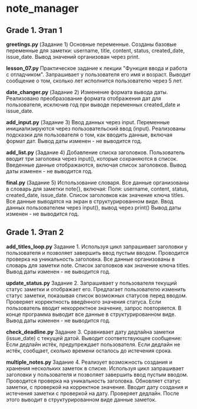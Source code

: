 # note_manager
## Grade 1. Этап 1

**greetings.py** 
(Задание 1) Основные переменные. 
Созданы базовые переменные для заметки: username, title, content, status, 
created_date, issue_date. 
Вывод значений организован через print.

**lesson_07.py**
Практическое задание к лекции "Функция ввода и работа с отладчиком".
Запрашивает у пользователя его имя и возраст.
Выводит сообщение о том, сколько лет исполнится пользователю через 5 лет.


**date_changer.py**
(Задание 2) Изменение формата вывода даты.
Реализовано преобразование формата отображения дат для пользователя, исключив 
год при выводе переменных created_date и issue_date.


**add_input.py**
(Задание 3) Ввод данных через input.
Переменные инициализируются через пользовательский ввод (input).
Реализованы подсказки для пользователя о том, как вводить данные, включая формат дат.
Вывод даты изменен - не выводится год.

**add_list.py**
(Задание 4) Добавление списка заголовков.
Пользователь вводит три заголовка через input(), которые сохраняются в список. 
Введенные данные отображаются, включая список заголовков.
Вывод даты изменен - не выводится год.

**final.py**
(Задание 5) Использование словаря.
Все данные организованы в словарь для заметки note{}, включая:
Поля: username, content, status, created_date, issue_date. 
Список заголовков как значение ключа titles. 
Все данные выводятся на экран в структурированном виде.
Ввод данных пользователем через input(), вывод через print()
Вывод даты изменен - не выводится год.

## Grade 1. Этап 2

**add_titles_loop.py** Задание 1.
Используя цикл запрашивает заголовки у пользователя и позволяет завершить 
ввод пустым вводом. Проводится проверка на уникальность заголовка.
Все данные организованы в словарь для заметки note.
Список заголовков как значение ключа titles. 
Вывод даты изменен - не выводится год.

**update_status.py** Задание 2. 
Запрашивает у пользователя текущий статус заметки и отображает его.
Предлагает пользователю изменить статус заметки, показывая список 
возможных статусов перед вводом.
Проверяет корректность введённого значения статуса. 
Если пользователь вводит некорректное значение, запрос повторяется.
В конце программа выводит все данные в структурированном виде.
Вывод даты изменен - не выводится год.

**check_deadline.py** Задание 3.
Сравнивает дату дедлайна заметки (issue_date) с текущей датой.
Выводит соответствующее сообщение:
Если дедлайн истёк, предупреждает пользователя.
Если дедлайн не истёк, сообщает, сколько времени осталось до истечения срока.

**multiple_notes.py** Задание 4.
Реализует возможность создания и хранения нескольких заметок в списке.
Используя цикл запрашивает заголовки у пользователя и позволяет завершить 
ввод пустым вводом. Проводится проверка на уникальность заголовка.
Обновляет статус заметки, с проверкой на корректное значение.
Вводит дату создания и истечения заметки с проверкой на дату.
Проверяет дедлайн. После этого выводит в структурированном виде данные заметок.
